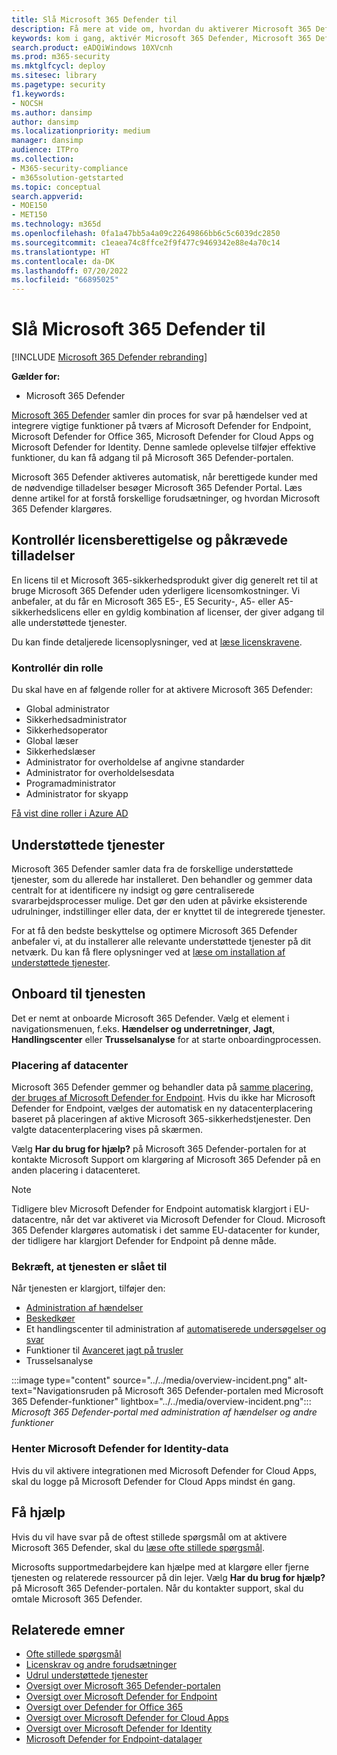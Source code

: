 ```yaml
---
title: Slå Microsoft 365 Defender til
description: Få mere at vide om, hvordan du aktiverer Microsoft 365 Defender og begynder at integrere din sikkerhedshændelse og dit svar.
keywords: kom i gang, aktivér Microsoft 365 Defender, Microsoft 365 Defender, M365, sikkerhed, dataplacering, påkrævede tilladelser, licensberettigelse, indstillingsside
search.product: eADQiWindows 10XVcnh
ms.prod: m365-security
ms.mktglfcycl: deploy
ms.sitesec: library
ms.pagetype: security
f1.keywords:
- NOCSH
ms.author: dansimp
author: dansimp
ms.localizationpriority: medium
manager: dansimp
audience: ITPro
ms.collection:
- M365-security-compliance
- m365solution-getstarted
ms.topic: conceptual
search.appverid:
- MOE150
- MET150
ms.technology: m365d
ms.openlocfilehash: 0fa1a47bb5a4a09c22649866bb6c5c6039dc2850
ms.sourcegitcommit: c1eaea74c8ffce2f9f477c9469342e88e4a70c14
ms.translationtype: HT
ms.contentlocale: da-DK
ms.lasthandoff: 07/20/2022
ms.locfileid: "66895025"
---
```

# <a name="turn-on-microsoft-365-defender"></a>Slå Microsoft 365 Defender til

[!INCLUDE [Microsoft 365 Defender rebranding](../includes/microsoft-defender.md)]


**Gælder for:**
- Microsoft 365 Defender

[Microsoft 365 Defender](microsoft-365-defender.md) samler din proces for svar på hændelser ved at integrere vigtige funktioner på tværs af Microsoft Defender for Endpoint, Microsoft Defender for Office 365, Microsoft Defender for Cloud Apps og Microsoft Defender for Identity. Denne samlede oplevelse tilføjer effektive funktioner, du kan få adgang til på Microsoft 365 Defender-portalen.

Microsoft 365 Defender aktiveres automatisk, når berettigede kunder med de nødvendige tilladelser besøger Microsoft 365 Defender Portal. Læs denne artikel for at forstå forskellige forudsætninger, og hvordan Microsoft 365 Defender klargøres.

## <a name="check-license-eligibility-and-required-permissions"></a>Kontrollér licensberettigelse og påkrævede tilladelser

En licens til et Microsoft 365-sikkerhedsprodukt giver dig generelt ret til at bruge Microsoft 365 Defender uden yderligere licensomkostninger. Vi anbefaler, at du får en Microsoft 365 E5-, E5 Security-, A5- eller A5-sikkerhedslicens eller en gyldig kombination af licenser, der giver adgang til alle understøttede tjenester.

Du kan finde detaljerede licensoplysninger, ved at [læse licenskravene](prerequisites.md#licensing-requirements).

### <a name="check-your-role"></a>Kontrollér din rolle

Du skal have en af følgende roller for at aktivere Microsoft 365 Defender:

- Global administrator
- Sikkerhedsadministrator
- Sikkerhedsoperator
- Global læser
- Sikkerhedslæser
- Administrator for overholdelse af angivne standarder
- Administrator for overholdelsesdata
- Programadministrator
- Administrator for skyapp

[Få vist dine roller i Azure AD](/azure/active-directory/users-groups-roles/directory-manage-roles-portal)

## <a name="supported-services"></a>Understøttede tjenester

Microsoft 365 Defender samler data fra de forskellige understøttede tjenester, som du allerede har installeret. Den behandler og gemmer data centralt for at identificere ny indsigt og gøre centraliserede svararbejdsprocesser mulige. Det gør den uden at påvirke eksisterende udrulninger, indstillinger eller data, der er knyttet til de integrerede tjenester.

For at få den bedste beskyttelse og optimere Microsoft 365 Defender anbefaler vi, at du installerer alle relevante understøttede tjenester på dit netværk. Du kan få flere oplysninger ved at [læse om installation af understøttede tjenester](deploy-supported-services.md).

## <a name="onboard-to-the-service"></a>Onboard til tjenesten
Det er nemt at onboarde Microsoft 365 Defender. Vælg et element i navigationsmenuen, f.eks. **Hændelser og underretninger**, **Jagt**, **Handlingscenter** eller **Trusselsanalyse** for at starte onboardingprocessen. 

### <a name="data-center-location"></a>Placering af datacenter

Microsoft 365 Defender gemmer og behandler data på [samme placering, der bruges af Microsoft Defender for Endpoint](/windows/security/threat-protection/microsoft-defender-atp/data-storage-privacy). Hvis du ikke har Microsoft Defender for Endpoint, vælges der automatisk en ny datacenterplacering baseret på placeringen af aktive Microsoft 365-sikkerhedstjenester. Den valgte datacenterplacering vises på skærmen.

Vælg **Har du brug for hjælp?** på Microsoft 365 Defender-portalen for at kontakte Microsoft Support om klargøring af Microsoft 365 Defender på en anden placering i datacenteret.

> [!NOTE]
> Tidligere blev Microsoft Defender for Endpoint automatisk klargjort i EU-datacentre, når det var aktiveret via Microsoft Defender for Cloud. Microsoft 365 Defender klargøres automatisk i det samme EU-datacenter for kunder, der tidligere har klargjort Defender for Endpoint på denne måde.

### <a name="confirm-that-the-service-is-on"></a>Bekræft, at tjenesten er slået til

Når tjenesten er klargjort, tilføjer den:

- [Administration af hændelser](incidents-overview.md)
- [Beskedkøer](investigate-alerts.md)
- Et handlingscenter til administration af [automatiserede undersøgelser og svar](m365d-autoir.md)
- Funktioner til [Avanceret jagt på trusler](advanced-hunting-overview.md)
- Trusselsanalyse

:::image type="content" source="../../media/overview-incident.png" alt-text="Navigationsruden på Microsoft 365 Defender-portalen med Microsoft 365 Defender-funktioner" lightbox="../../media/overview-incident.png":::
*Microsoft 365 Defender-portal med administration af hændelser og andre funktioner*

### <a name="getting-microsoft-defender-for-identity-data"></a>Henter Microsoft Defender for Identity-data 
Hvis du vil aktivere integrationen med Microsoft Defender for Cloud Apps, skal du logge på Microsoft Defender for Cloud Apps mindst én gang.

## <a name="get-assistance"></a>Få hjælp

Hvis du vil have svar på de oftest stillede spørgsmål om at aktivere Microsoft 365 Defender, skal du [læse ofte stillede spørgsmål](m365d-enable-faq.md).

Microsofts supportmedarbejdere kan hjælpe med at klargøre eller fjerne tjenesten og relaterede ressourcer på din lejer. Vælg **Har du brug for hjælp?** på Microsoft 365 Defender-portalen. Når du kontakter support, skal du omtale Microsoft 365 Defender.

## <a name="related-topics"></a>Relaterede emner

- [Ofte stillede spørgsmål](m365d-enable-faq.md)
- [Licenskrav og andre forudsætninger](prerequisites.md)
- [Udrul understøttede tjenester](deploy-supported-services.md)
- [Oversigt over Microsoft 365 Defender-portalen](microsoft-365-defender.md)
- [Oversigt over Microsoft Defender for Endpoint](../defender-endpoint/microsoft-defender-endpoint.md)
- [Oversigt over Defender for Office 365](../office-365-security/defender-for-office-365.md)
- [Oversigt over Microsoft Defender for Cloud Apps](/cloud-app-security/what-is-cloud-app-security)
- [Oversigt over Microsoft Defender for Identity](/azure-advanced-threat-protection/what-is-atp)
- [Microsoft Defender for Endpoint-datalager](../defender-endpoint/data-storage-privacy.md)
